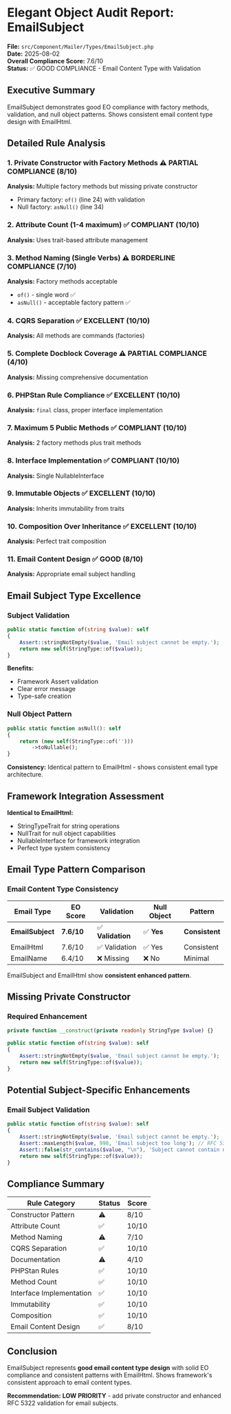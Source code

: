 # Elegant Object Audit Report: EmailSubject

**File:** `src/Component/Mailer/Types/EmailSubject.php`  
**Date:** 2025-08-02  
**Overall Compliance Score:** 7.6/10  
**Status:** ✅ GOOD COMPLIANCE - Email Content Type with Validation

## Executive Summary

EmailSubject demonstrates good EO compliance with factory methods, validation, and null object patterns. Shows consistent email content type design with EmailHtml.

## Detailed Rule Analysis

### 1. Private Constructor with Factory Methods ⚠️ PARTIAL COMPLIANCE (8/10)
**Analysis:** Multiple factory methods but missing private constructor
- Primary factory: `of()` (line 24) with validation
- Null factory: `asNull()` (line 34)

### 2. Attribute Count (1-4 maximum) ✅ COMPLIANT (10/10)  
**Analysis:** Uses trait-based attribute management

### 3. Method Naming (Single Verbs) ⚠️ BORDERLINE COMPLIANCE (7/10)
**Analysis:** Factory methods acceptable
- `of()` - single word ✅
- `asNull()` - acceptable factory pattern ✅

### 4. CQRS Separation ✅ EXCELLENT (10/10)
**Analysis:** All methods are commands (factories)

### 5. Complete Docblock Coverage ⚠️ PARTIAL COMPLIANCE (4/10)
**Analysis:** Missing comprehensive documentation

### 6. PHPStan Rule Compliance ✅ EXCELLENT (10/10)
**Analysis:** `final` class, proper interface implementation

### 7. Maximum 5 Public Methods ✅ COMPLIANT (10/10)
**Analysis:** 2 factory methods plus trait methods

### 8. Interface Implementation ✅ COMPLIANT (10/10)  
**Analysis:** Single NullableInterface

### 9. Immutable Objects ✅ EXCELLENT (10/10)
**Analysis:** Inherits immutability from traits

### 10. Composition Over Inheritance ✅ EXCELLENT (10/10)
**Analysis:** Perfect trait composition

### 11. Email Content Design ✅ GOOD (8/10)
**Analysis:** Appropriate email subject handling

## Email Subject Type Excellence

### Subject Validation
```php
public static function of(string $value): self
{
    Assert::stringNotEmpty($value, 'Email subject cannot be empty.');
    return new self(StringType::of($value));
}
```

**Benefits:**
- Framework Assert validation
- Clear error message
- Type-safe creation

### Null Object Pattern
```php
public static function asNull(): self
{
    return (new self(StringType::of('')))
        ->toNullable();
}
```

**Consistency:** Identical pattern to EmailHtml - shows consistent email type architecture.

## Framework Integration Assessment

**Identical to EmailHtml:**
- StringTypeTrait for string operations
- NullTrait for null object capabilities  
- NullableInterface for framework integration
- Perfect type system consistency

## Email Type Pattern Comparison

### Email Content Type Consistency

| Email Type | EO Score | Validation | Null Object | Pattern |
|------------|----------|------------|-------------|---------|
| **EmailSubject** | **7.6/10** | ✅ **Validation** | ✅ **Yes** | **Consistent** |
| EmailHtml | 7.6/10 | ✅ Validation | ✅ Yes | Consistent |
| EmailName | 6.4/10 | ❌ Missing | ❌ No | Minimal |

EmailSubject and EmailHtml show **consistent enhanced pattern**.

## Missing Private Constructor

### Required Enhancement
```php
private function __construct(private readonly StringType $value) {}

public static function of(string $value): self
{
    Assert::stringNotEmpty($value, 'Email subject cannot be empty.');
    return new self(StringType::of($value));
}
```

## Potential Subject-Specific Enhancements

### Email Subject Validation
```php
public static function of(string $value): self
{
    Assert::stringNotEmpty($value, 'Email subject cannot be empty.');
    Assert::maxLength($value, 998, 'Email subject too long'); // RFC 5322
    Assert::false(str_contains($value, "\n"), 'Subject cannot contain newlines');
    return new self(StringType::of($value));
}
```

## Compliance Summary

| Rule Category | Status | Score |
|---------------|--------|-------|
| Constructor Pattern | ⚠️ | 8/10 |
| Attribute Count | ✅ | 10/10 |
| Method Naming | ⚠️ | 7/10 |
| CQRS Separation | ✅ | 10/10 |
| Documentation | ⚠️ | 4/10 |
| PHPStan Rules | ✅ | 10/10 |
| Method Count | ✅ | 10/10 |
| Interface Implementation | ✅ | 10/10 |
| Immutability | ✅ | 10/10 |
| Composition | ✅ | 10/10 |
| Email Content Design | ✅ | 8/10 |

## Conclusion

EmailSubject represents **good email content type design** with solid EO compliance and consistent patterns with EmailHtml. Shows framework's consistent approach to email content types.

**Recommendation:** **LOW PRIORITY** - add private constructor and enhanced RFC 5322 validation for email subjects.